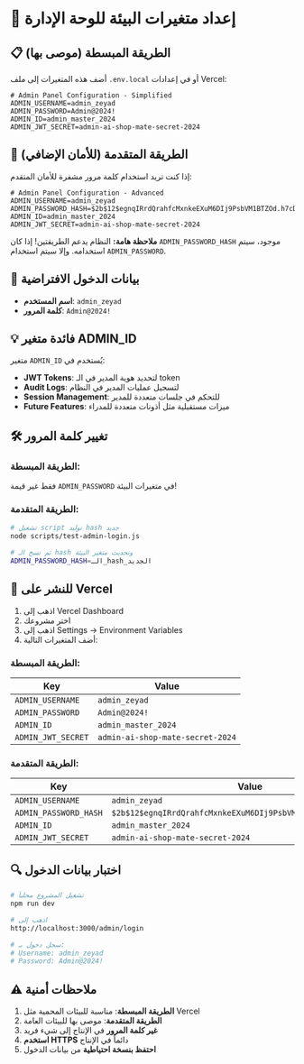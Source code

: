 # 🔐 إعداد متغيرات البيئة للوحة الإدارة

## 📋 الطريقة المبسطة (موصى بها)

أضف هذه المتغيرات إلى ملف `.env.local` أو في إعدادات Vercel:

```env
# Admin Panel Configuration - Simplified
ADMIN_USERNAME=admin_zeyad
ADMIN_PASSWORD=Admin@2024!
ADMIN_ID=admin_master_2024
ADMIN_JWT_SECRET=admin-ai-shop-mate-secret-2024
```

## 🔐 الطريقة المتقدمة (للأمان الإضافي)

إذا كنت تريد استخدام كلمة مرور مشفرة للأمان المتقدم:

```env
# Admin Panel Configuration - Advanced
ADMIN_USERNAME=admin_zeyad
ADMIN_PASSWORD_HASH=$2b$12$egnqIRrdQrahfcMxnkeEXuM6DIj9PsbVM1BTZOd.h7cDCmWFV3WpC
ADMIN_ID=admin_master_2024
ADMIN_JWT_SECRET=admin-ai-shop-mate-secret-2024
```

**ملاحظة هامة:** النظام يدعم الطريقتين! إذا كان `ADMIN_PASSWORD_HASH` موجود، سيتم استخدامه. وإلا سيتم استخدام `ADMIN_PASSWORD`.

## 🔑 بيانات الدخول الافتراضية

- **اسم المستخدم**: `admin_zeyad`
- **كلمة المرور**: `Admin@2024!`

## 💡 فائدة متغير ADMIN_ID

متغير `ADMIN_ID` يُستخدم في:

- **JWT Tokens**: لتحديد هوية المدير في الـ token
- **Audit Logs**: لتسجيل عمليات المدير في النظام
- **Session Management**: للتحكم في جلسات متعددة للمدير
- **Future Features**: ميزات مستقبلية مثل أذونات متعددة للمدراء

## 🛠️ تغيير كلمة المرور

### الطريقة المبسطة:

فقط غير قيمة `ADMIN_PASSWORD` في متغيرات البيئة!

### الطريقة المتقدمة:

```bash
# تشغيل script توليد hash جديد
node scripts/test-admin-login.js

# ثم نسخ الـ hash وتحديث متغير البيئة
ADMIN_PASSWORD_HASH=الـ_hash_الجديد
```

## 🚀 للنشر على Vercel

1. اذهب إلى Vercel Dashboard
2. اختر مشروعك
3. اذهب إلى Settings → Environment Variables
4. أضف المتغيرات التالية:

### الطريقة المبسطة:

| Key                | Value                 |
| ------------------ | --------------------- |
| `ADMIN_USERNAME` | `admin_zeyad`       |
| `ADMIN_PASSWORD` | `Admin@2024!`       |
| `ADMIN_ID`       | `admin_master_2024` |
| `ADMIN_JWT_SECRET` | `admin-ai-shop-mate-secret-2024` |

### الطريقة المتقدمة:

| Key                     | Value                                                            |
| ----------------------- | ---------------------------------------------------------------- |
| `ADMIN_USERNAME`      | `admin_zeyad`                                                  |
| `ADMIN_PASSWORD_HASH` | `$2b$12$egnqIRrdQrahfcMxnkeEXuM6DIj9PsbVM1BTZOd.h7cDCmWFV3WpC` |
| `ADMIN_ID`            | `admin_master_2024`                                            |
| `ADMIN_JWT_SECRET`    | `admin-ai-shop-mate-secret-2024`                               |

## 🔍 اختبار بيانات الدخول

```bash
# تشغيل المشروع محلياً
npm run dev

# اذهب إلى
http://localhost:3000/admin/login

# سجل دخول بـ:
# Username: admin_zeyad
# Password: Admin@2024!
```

## ⚠️ ملاحظات أمنية

1. **الطريقة المبسطة**: مناسبة للبيئات المحمية مثل Vercel
2. **الطريقة المتقدمة**: موصى بها للبيئات العامة
3. **غير كلمة المرور** في الإنتاج إلى شيء فريد
4. **استخدم HTTPS** دائماً في الإنتاج
5. **احتفظ بنسخة احتياطية** من بيانات الدخول
